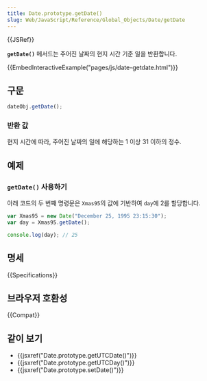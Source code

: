 ```yaml
---
title: Date.prototype.getDate()
slug: Web/JavaScript/Reference/Global_Objects/Date/getDate
---
```


{{JSRef}}

**`getDate()`** 메서드는 주어진 날짜의 현지 시간 기준 일을 반환합니다.

{{EmbedInteractiveExample("pages/js/date-getdate.html")}}

## 구문

```js
dateObj.getDate();
```

### 반환 값

현지 시간에 따라, 주어진 날짜의 일에 해당하는 1 이상 31 이하의 정수.

## 예제

### `getDate()` 사용하기

아래 코드의 두 번째 명령문은 `Xmas95`의 값에 기반하여 `day`에 2를 할당합니다.

```js
var Xmas95 = new Date("December 25, 1995 23:15:30");
var day = Xmas95.getDate();

console.log(day); // 25
```

## 명세

{{Specifications}}

## 브라우저 호환성

{{Compat}}

## 같이 보기

- {{jsxref("Date.prototype.getUTCDate()")}}
- {{jsxref("Date.prototype.getUTCDay()")}}
- {{jsxref("Date.prototype.setDate()")}}
